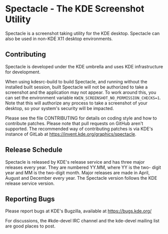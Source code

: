 # Spectacle - The KDE Screenshot Utility

Spectacle is a screenshot taking utility for the KDE desktop. Spectacle
can also be used in non-KDE X11 desktop environments.

## Contributing

Spectacle is developed under the KDE umbrella and uses KDE infrastructure
for development.

When using kdesrc-build to build Spectacle, and running without the
installed built session, built Spectacle will not be authorized to take a
screenshot and the application may not appear. To work around this, you can
set the environment variable `KWIN_SCREENSHOT_NO_PERMISSION_CHECKS=1`. Note
that this will authorize any process to take a screenshot of your desktop,
so your system's security will be impacted.

Please see the file CONTRIBUTING for details on coding style and how
to contribute patches. Please note that pull requests on GitHub aren't
supported. The recommended way of contributing patches is via KDE's
instance of GitLab at https://invent.kde.org/graphics/spectacle.

## Release Schedule

Spectacle is released by KDE's release service and has three
major releases every year. They are numbered YY.MM, where YY is the two-
digit year and MM is the two-digit month. Major releases are made in April,
August and December every year. The Spectacle version follows the KDE
release service version.

## Reporting Bugs

Please report bugs at KDE's Bugzilla, available at https://bugs.kde.org/

For discussions, the #kde-devel IRC channel and the kde-devel mailing list
are good places to post.

